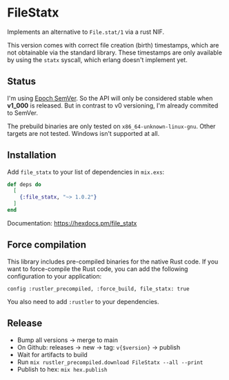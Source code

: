 # FileStatx

Implements an alternative to `File.stat/1` via a rust NIF.

This version comes with correct file creation (birth) timestamps, which are not obtainable via the standard library.
These timestamps are only available by using the `statx` syscall, which erlang doesn't implement yet.

## Status

I'm using [Epoch SemVer](https://antfu.me/posts/epoch-semver).
So the API will only be considered stable when **v1_000** is released.
But in contrast to v0 versioning, I'm already commited to SemVer.

The prebuild binaries are only tested on `x86_64-unknown-linux-gnu`.
Other targets are not tested. Windows isn't supported at all.

## Installation

Add `file_statx` to your list of dependencies in `mix.exs`:

```elixir
def deps do
  [
    {:file_statx, "~> 1.0.2"}
  ]
end
```

Documentation: <https://hexdocs.pm/file_statx>

## Force compilation

This library includes pre-compiled binaries for the native Rust code. If you want to force-compile the Rust code, you can add the following configuration to your application:

`config :rustler_precompiled, :force_build, file_statx: true`

You also need to add `:rustler` to your dependencies.

## Release

- Bump all versions -> merge to main
- On Github: releases -> new -> tag: `v{$version}` -> publish
- Wait for artifacts to build
- Run `mix rustler_precompiled.download FileStatx --all --print`
- Publish to hex: `mix hex.publish`
